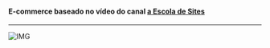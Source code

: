 <h4>E-commerce baseado no vídeo do canal <a href="https://www.youtube.com/user/insufmental"> a Escola de Sites</a></h4>
<hr>

![IMG](https://github.com/Tarmiel/PJ_web/blob/master/WordPress/3.Dropshipping/p1.png)
